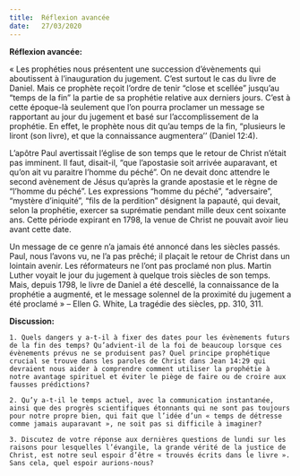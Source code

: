 ```yaml
---
title:  Réflexion avancée
date:   27/03/2020
---
```


**Réflexion avancée:**

« Les prophéties nous présentent une succession d’évènements qui aboutissent à l’inauguration du jugement. C’est surtout le cas du livre de Daniel. Mais ce prophète reçoit l’ordre de tenir “close et scellée” jusqu’au “temps de la fin” la partie de sa prophétie relative aux derniers jours. C’est à cette époque-là seulement que l’on pourra proclamer un message se rapportant au jour du jugement et basé sur l’accomplissement de la prophétie. En effet, le prophète nous dit qu’au temps de la fin, “plusieurs le liront (son livre), et que la connaissance augmentera’’ (Daniel 12:4).

L’apôtre Paul avertissait l’église de son temps que le retour de Christ n’était pas imminent. Il faut, disait-il, “que l’apostasie soit arrivée auparavant, et qu’on ait vu paraitre l’homme du péché”. On ne devait donc attendre le second avènement de Jésus qu’après la grande apostasie et le règne de “l’homme du péché”. Les expressions “homme du péché”, “adversaire”, “mystère d’iniquité”, “fils de la perdition” désignent la papauté, qui devait, selon la prophétie, exercer sa suprématie pendant mille deux cent soixante ans. Cette période expirant en 1798, la venue de Christ ne pouvait avoir lieu avant cette date.

Un message de ce genre n’a jamais été annoncé dans les siècles passés. Paul, nous l’avons vu, ne l’a pas prêché; il plaçait le retour de Christ dans un lointain avenir. Les réformateurs ne l’ont pas proclamé non plus. Martin Luther voyait le jour du jugement à quelque trois siècles de son temps. Mais, depuis 1798, le livre de Daniel a été descellé, la connaissance de la prophétie a augmenté, et le message solennel de la proximité du jugement a été proclamé » – Ellen G. White, La tragédie des siècles, pp. 310, 311.

**Discussion:**

`1. Quels dangers y a-t-il à fixer des dates pour les évènements futurs de la fin des temps? Qu’advient-il de la foi de beaucoup lorsque ces évènements prévus ne se produisent pas? Quel principe prophétique crucial se trouve dans les paroles de Christ dans Jean 14:29 qui devraient nous aider à comprendre comment utiliser la prophétie à notre avantage spirituel et éviter le piège de faire ou de croire aux fausses prédictions?`

`2. Qu’y a-t-il le temps actuel, avec la communication instantanée, ainsi que des progrès scientifiques étonnants qui ne sont pas toujours pour notre propre bien, qui fait que l’idée d’un « temps de détresse comme jamais auparavant », ne soit pas si difficile à imaginer?`

`3. Discutez de votre réponse aux dernières questions de lundi sur les raisons pour lesquelles l’évangile, la grande vérité de la justice de Christ, est notre seul espoir d’être « trouvés écrits dans le livre ». Sans cela, quel espoir aurions-nous?`

